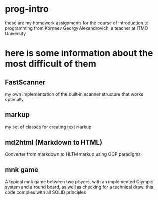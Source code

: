 # prog-intro 
these are my homework assignments for the course of introduction to programming from Korneev Georgy Alexandrovich, a teacher at ITMO University
# here is some information about the most difficult of them
## FastScanner 
my own implementation of the built-in scanner structure that works optimally
## markup
my set of classes for creating text markup
## md2html (Markdown to HTML)
Converter from markdown to HLTM markup using OOP paradigms
## mnk game
A typical mnk game between two players, with an implemented Olympic system and a round board, as well as checking for a technical draw. this code complies with all SOLID principles

